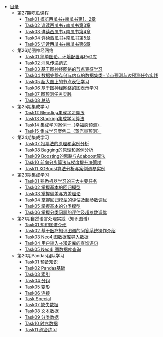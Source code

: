 * [目录](README.md)
    * 第27期吃瓜课程
        * [Task01 概览西瓜书+南瓜书第1、2章](pumpkin_learning27/task01.md)
        * [Task02 详读西瓜书+南瓜书第3章](pumpkin_learning27/task02.md)
        * [Task03 详读西瓜书+南瓜书第4章](pumpkin_learning27/task03.md)
        * [Task04 详读西瓜书+南瓜书第5章](pumpkin_learning27/task04.md)
        * [Task05 详读西瓜书+南瓜书第6章](pumpkin_learning27/task05.md)
    * 第26期图神经网络
        * [Task01 简单图论、环境配置与PyG库](gnn_learning26/task01.md)
        * [Task02 消息传递范式](gnn_learning26/task02.md)
        * [Task03 基于图神经网络的节点表征学习](gnn_learning26/task03.md)
        * [Task04 数据完整存储与内存的数据集类+节点预测与边预测任务实践](gnn_learning26/task04.md)
        * [Task05 超大图上的节点表征学习](gnn_learning26/task05.md)
        * [Task06 基于图神经网络的图表示学习](gnn_learning26/task06.md)
        * [Task07 图预测任务实践](gnn_learning26/task07.md)
        * [Task08 总结](gnn_learning26/task08.md)
    * 第25期集成学习
        * [Task12 Blending集成学习算法](ensemble_learning25/task12.md)
        * [Task13 Stacking集成学习算法](ensemble_learning25/task13.md)
        * [Task14 集成学习案例一（幸福感预测）](ensemble_learning25/task14.md)
        * [Task15 集成学习案例二（蒸汽量预测）](ensemble_learning25/task15.md)
    * 第24期集成学习
        * [Task07 投票法的原理和案例分析](ensemble_learning24/task07.md)
        * [Task08 Bagging的原理和案例分析](ensemble_learning24/task08.md)
        * [Task09 Boosting的思路与Adaboost算法](ensemble_learning24/task09.md)
        * [Task10 前向分步算法与梯度提升决策树](ensemble_learning24/task10.md)
        * [Task11 XGBoost算法分析与案例调参实例](ensemble_learning24/task11.md)
    * 第23期集成学习
        * [Task01 熟悉机器学习的三大主要任务](ensemble_learning23/task01.md)
        * [Task02 掌握基本的回归模型](ensemble_learning23/task02.md)
        * [Task03 掌握偏差与方差理论](ensemble_learning23/task03.md)
        * [Task04 掌握回归模型的评估及超参数调优](ensemble_learning23/task04.md)
        * [Task05 掌握基本的分类模型](ensemble_learning23/task05.md)
        * [Task06 掌握分类问题的评估及超参数调优](ensemble_learning23/task06.md)
    * 第21期自然语言处理实践（知识图谱）
        * [Task01 知识图谱介绍](knowledge_graph_basic21/task01.md)
        * [Task02 基于医疗知识图谱的问答系统操作介绍](knowledge_graph_basic21/task02.md)
        * [Task03 Neo4j图数据库导入数据](knowledge_graph_basic21/task03.md)
        * [Task04 用户输入->知识库的查询语句](knowledge_graph_basic21/task04.md)
        * [Task05 Neo4j 图数据库查询](knowledge_graph_basic21/task05.md)
    * 第20期Pandas组队学习
        * [Task01 预备知识](pandas20/task01.md)
        * [Task02 Pandas基础](pandas20/task02.md)
        * [Task03 索引](pandas20/task03.md)
        * [Task04 分组](pandas20/task04.md)
        * [Task05 变形](pandas20/task05.md)
        * [Task06 连接](pandas20/task06.md)
        * [Task Special](pandas20/task-special.md)
        * [Task07 缺失数据](pandas20/task07.md)
        * [Task08 文本数据](pandas20/task08.md)
        * [Task09 分类数据](pandas20/task09.md)
        * [Task10 时序数据](pandas20/task10.md)
        * [Task11 综合练习](pandas20/task11.md)
